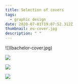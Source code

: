 ```yaml
---
title: Selection of covers
tags:
  - graphic design
date: 2020-07-01T19:07:52.312Z
thumbnail: eu-cover.jpg
description: " "
---
```

<div class="kg-card kg-image-card kg-width-full">
![](bachelor-cover.jpg)
</div>

![](wks-cover.jpg)

![](id-cover.jpg)

![](eu-cover.jpg)